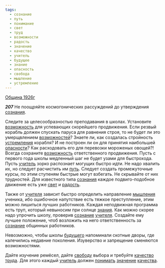 ```yaml
---
tags:
  - сознание
  - путь
  - понимание
  - свет
  - труд
  - возможности
  - радость
  - значение
  - качество
  - учитель
  - будущее
  - знание
  - опасность
  - свобода
  - мышление
  - устремление
---
```


[Община 1926г](https://127.0.0.1:4002/agni/1926)

___207___
Не поощряйте космогонических рассуждений до утверждения [сознания](../../../tags/#[сознание](../../../tags/#сознание)).   

Следите за целесообразностью преподавания в школах. Установите [возможность](../../../tags/#возможности) для успевающих скорейшего продвижения. Если резвый корабль должен спускать паруса для равнения строя, то не будет ли это умерщвлением [возможностей](../../../tags/#возможности)? Знаете ли, как создалась стройность [устремления](../../../tags/#устремление) корабля? И не построен ли он для принятия наибольшей [опасности](../../../tags/#опасность)? Как расходовать его для перевозки мороженых овощей?! Всегда сохраните [возможность](../../../tags/#возможности) ответственного продвижения. Пусть с первого года школы медленный шаг не будет узами для быстрохода. Пусть [учитель](../../../tags/#учитель) зорко распознает могущих быстро идти. Не надо хвалить их, но следует расчистить им [путь](../../../tags/#путь). Следует создать промежуточные курсы, по этим ступеням быстрые могут взбегать. Не скрывайте от них трудностей. Для известного типа [сознания](../../../tags/#[сознание](../../../tags/#сознание)) каждое подвиго-подобное движение есть уже [свет](../../../tags/#свет) и [радость](../../../tags/#радость).   

Также от [учителя](../../../tags/#учитель) зависит быстро определить направление [мышления](../../../tags/#мышление) ученика, ибо ошибочное напутствие есть тяжкое преступление, этим можно лишиться лучших работников. Каждая неподвижная программа есть труп, который невыносим при солнце [знания](../../../tags/#[знание](../../../tags/#знание)). Как можно скорее надо упрочить школу, проверив [сознание](../../../tags/#сознание) [учителя](../../../tags/#учитель). Создайте ему лучшее положение, чтоб возложить на него ответственность за [сознание](../../../tags/#сознание) общинных работников.   

Невозможно, чтобы школы [будущего](../../../tags/#будущее) напоминали скотные дворы, где калечились недавние поколения. Изуверство и запрещение сменяются возможностями.   

Дайте изучение ремёсел, дайте [свободу](../../../tags/#свобода) выбора и требуйте [качество](../../../tags/#качество) [труда](../../../tags/#труд). Для этого каждый [учитель](../../../tags/#учитель) должен [понимать](../../../tags/#понимание) [значение](../../../tags/#значение) [качества](../../../tags/#качество).   

